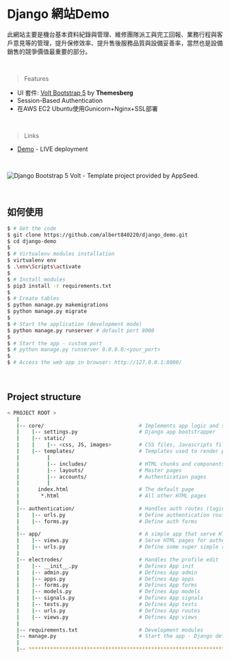 # Django 網站Demo

此網站主要是機台基本資料紀錄與管理、維修團隊派工與完工回報、業務行程與客戶意見等的管理，提升保修效率、提升售後服務品質與設備妥善率，當然也是設備銷售的競爭價值最重要的部分。

<br />

> Features

- UI 套件: [Volt Bootstrap 5](https://themesberg.com/product/admin-dashboard/volt-bootstrap-5-dashboard) by **Themesberg**
- Session-Based Authentication
- 在AWS EC2 Ubuntu使用Gunicorn+Nginx+SSL部署

<br />

> Links

- [Demo](https://www.eatee.co) - LIVE deployment

<br />

![Django Bootstrap 5 Volt - Template project provided by AppSeed.](https://raw.githubusercontent.com/albert840220/django-demo/master/media/django_demo.gif)

<br />

## 如何使用

```bash
$ # Get the code
$ git clone https://github.com/albert840220/django_demo.git
$ cd django-demo
$
$ # Virtualenv modules installation
$ virtualenv env
$ .\env\Scripts\activate
$
$ # Install modules
$ pip3 install -r requirements.txt
$
$ # Create tables
$ python manage.py makemigrations
$ python manage.py migrate
$
$ # Start the application (development mode)
$ python manage.py runserver # default port 8000
$
$ # Start the app - custom port
$ # python manage.py runserver 0.0.0.0:<your_port>
$
$ # Access the web app in browser: http://127.0.0.1:8000/
```

<br />

## Project structure

```bash
< PROJECT ROOT >
   |
   |-- core/                               # Implements app logic and serve the static assets
   |    |-- settings.py                    # Django app bootstrapper
   |    |-- static/
   |    |    |-- <css, JS, images>         # CSS files, Javascripts files
   |    |-- templates/                     # Templates used to render pages
   |         |
   |         |-- includes/                 # HTML chunks and components
   |         |-- layouts/                  # Master pages
   |         |-- accounts/                 # Authentication pages
   |         |
   |      index.html                       # The default page
   |       *.html                          # All other HTML pages
   |
   |-- authentication/                     # Handles auth routes (login and register)
   |    |-- urls.py                        # Define authentication routes  
   |    |-- forms.py                       # Define auth forms  
   |
   |-- app/                                # A simple app that serve HTML files
   |    |-- views.py                       # Serve HTML pages for authenticated users
   |    |-- urls.py                        # Define some super simple routes  
   |
   |-- electrodes/                         # Handles the profile edit     <-------- NEW
   |    |-- __init__.py                    # Defines App init             <-------- NEW
   |    |-- admin.py                       # Defines App admin            <-------- NEW
   |    |-- apps.py                        # Defines App apps             <-------- NEW
   |    |-- forms.py                       # Defines App forms            <-------- NEW
   |    |-- models.py                      # Defines App models           <-------- NEW
   |    |-- signals.py                     # Defines App signals          <-------- NEW
   |    |-- tests.py                       # Defines App tests            <-------- NEW
   |    |-- urls.py                        # Defines App routes           <-------- NEW
   |    |-- views.py                       # Defines App views            <-------- NEW
   |
   |-- requirements.txt                    # Development modules
   |-- manage.py                           # Start the app - Django default start script
   |
   |-- ************************************************************************
```

<br />